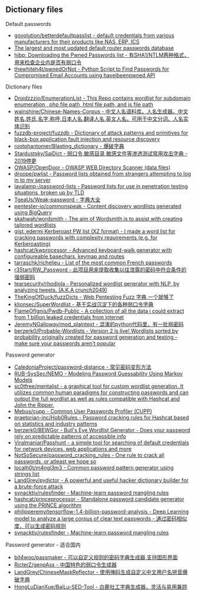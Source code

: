 ## Dictionary files

Default passwords

* [govolution/betterdefaultpasslist - default credentials from various manufacturers for their products like NAS, ERP, ICS](https://github.com/govolution/betterdefaultpasslist)
* [The largest and most updated default router passwords database](http://routerpasswords.com/)
* [hibp: Downloading the Pwned Passwords list - 有SHA1/NTLM两种格式，用来检查企业内是否有弱口令](https://haveibeenpwned.com/Passwords)
* [thewhiteh4t/pwnedOrNot - Python Script to Find Passwords for Compromised Email Accounts using haveibeenpwned API](https://github.com/thewhiteh4t/pwnedOrNot)

Dictionary files

* [Droidzzzio/EnumerationList - This Repo contains wordlist for subdomain enumeration , php file path, html file path, and js file path](https://github.com/Droidzzzio/EnumerationList)
* [wainshine/Chinese-Names-Corpus - 中文人名语料库。人名生成器。中文姓名,姓氏,名字,称呼,日本人名,翻译人名,英文人名。可用于中文分词、人名实体识别](https://github.com/wainshine/Chinese-Names-Corpus)
* [fuzzdb-project/fuzzdb - Dictionary of attack patterns and primitives for black-box application fault injection and resource discovery](https://github.com/fuzzdb-project/fuzzdb)
* [rootphantomer/Blasting_dictionary - 爆破字典](https://github.com/rootphantomer/Blasting_dictionary)
* [Stardustsky/SaiDict - 弱口令,敏感目录,敏感文件等渗透测试常用攻击字典 - 2019停更](https://github.com/Stardustsky/SaiDict)
* [OWASP/OpenDoor - OWASP WEB Directory Scanner (data files)](https://github.com/stanislav-web/OpenDoor/tree/master/data)
* [droope/pwlist - Password lists obtained from strangers attempting to log in to my server](https://github.com/droope/pwlist)
* [lavalamp-/password-lists - Password lists for use in penetration testing situations, broken up by TLD](https://github.com/lavalamp-/password-lists)
* [TgeaUs/Weak-password - 字典大全](https://github.com/TgeaUs/Weak-password)
* [pentester-io/commonspeak - Content discovery wordlists generated using BigQuery](https://github.com/pentester-io/commonspeak)
* [skahwah/wordsmith - The aim of Wordsmith is to assist with creating tailored wordlists](https://github.com/skahwah/wordsmith)
* [gist: edermi Kerberoast PW list (XZ format) - I made a word list for cracking passwords with complexity requirements (e.g. for Kerberoasting)](https://gist.github.com/edermi/f8b143b11dc020b854178d3809cf91b5)
* [hashcat/kwprocessor - Advanced keyboard-walk generator with configureable basechars, keymap and routes](https://github.com/hashcat/kwprocessor)
* [tarraschk/richelieu - List of the most common French passwords](https://github.com/tarraschk/richelieu)
* [r35tart/RW_Password - 此项目用来提取收集以往泄露的密码中符合条件的强弱密码](https://github.com/r35tart/RW_Password)
* [tearsecurity/rhodiola - Personalized wordlist generator with NLP, by analyzing tweets. (A.K.A crunch2049)](https://github.com/tearsecurity/rhodiola)
* [TheKingOfDuck/fuzzDicts - Web Pentesting Fuzz 字典,一个就够了](https://github.com/TheKingOfDuck/fuzzDicts)
* [klionsec/SuperWordlist - 基于实战沉淀下的各种弱口令字典](https://github.com/klionsec/SuperWordlist)
* [FlameOfIgnis/Pwdb-Public - A collection of all the data i could extract from 1 billion leaked credentials from internet](https://github.com/FlameOfIgnis/Pwdb-Public)
* [JeremyNGalloway/mod_plaintext - 混淆的python代码里，有一批弱密码](https://github.com/JeremyNGalloway/mod_plaintext.py/blob/master/mod_plaintext.py)
* [berzerk0/Probable-Wordlists - Version 2 is live! Wordlists sorted by probability originally created for password generation and testing - make sure your passwords aren't popular](https://github.com/berzerk0/Probable-Wordlists)

Password generator

* [CaledoniaProject/password-distance - 常见密码变形方法](https://github.com/CaledoniaProject/password-distance)
* [RUB-SysSec/NEMO - Modeling Password Guessability Using Markov Models](https://github.com/RUB-SysSec/NEMO)
* [sc0tfree/mentalist - a graphical tool for custom wordlist generation. It utilizes common human paradigms for constructing passwords and can output the full wordlist as well as rules compatible with Hashcat and John the Ripper.](https://github.com/sc0tfree/mentalist)
* [Mebus/cupp - Common User Passwords Profiler (CUPP)](https://github.com/Mebus/cupp)
* [praetorian-inc/Hob0Rules - Password cracking rules for Hashcat based on statistics and industry patterns](https://github.com/praetorian-inc/Hob0Rules/)
* [berzerk0/BEWGor - Bull's Eye Wordlist Generator - Does your password rely on predictable patterns of accessible info](https://github.com/berzerk0/BEWGor)
* [Viralmaniar/Passhunt - a simple tool for searching of default credentials for network devices, web applications and more](https://github.com/Viralmaniar/Passhunt)
* [NotSoSecure/password_cracking_rules - One rule to crack all passwords. or atleast we hope so](https://github.com/NotSoSecure/password_cracking_rules)
* [localh0t/m4ngl3m3 - Common password pattern generator using strings list](https://github.com/localh0t/m4ngl3m3)
* [LandGrey/pydictor - A powerful and useful hacker dictionary builder for a brute-force attack](https://github.com/LandGrey/pydictor)
* [synacktiv/rulesfinder - Machine-learn password mangling rules](https://github.com/synacktiv/rulesfinder)
* [hashcat/princeprocessor - Standalone password candidate generator using the PRINCE algorithm](https://github.com/hashcat/princeprocessor)
* [philipperemy/tensorflow-1.4-billion-password-analysis - Deep Learning model to analyze a large corpus of clear text passwords - 通过密码相似度，可以生成密码规则](https://github.com/philipperemy/tensorflow-1.4-billion-password-analysis)
* [synacktiv/rulesfinder - Machine-learn password mangling rules](https://github.com/synacktiv/rulesfinder)

Password generator - 适合国内

* [bit4woo/passmaker - 可以自定义规则的密码字典生成器,支持图形界面](https://github.com/bit4woo/passmaker)
* [RicterZ/genpAss - 中国特色的弱口令生成器](https://github.com/RicterZ/genpAss/)
* [LandGrey/ChineseMaskReflector - 使用掩码生成自定义中文用户名拼音爆破字典](https://github.com/LandGrey/ChineseMaskReflector)
* [HongLuDianXue/BaiLu-SED-Tool - 白鹿社工字典生成器，灵活与易用兼顾](https://github.com/HongLuDianXue/BaiLu-SED-Tool)

